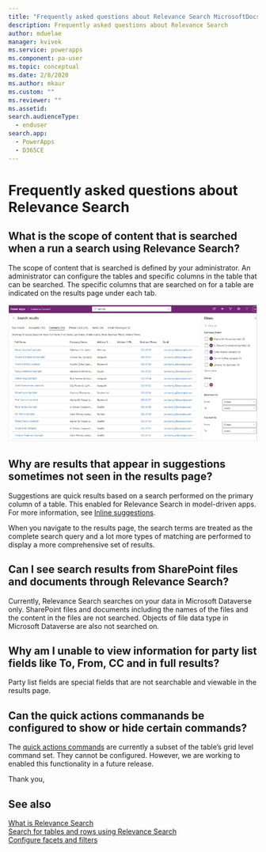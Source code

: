 ```yaml
---
title: "Frequently asked questions about Relevance Search MicrosoftDocs"
description: Frequently asked questions about Relevance Search
author: mduelae
manager: kvivek
ms.service: powerapps
ms.component: pa-user
ms.topic: conceptual
ms.date: 2/8/2020
ms.author: mkaur
ms.custom: ""
ms.reviewer: ""
ms.assetid: 
search.audienceType: 
  - enduser
search.app: 
  - PowerApps
  - D365CE
---
```


# Frequently asked questions about Relevance Search

## What is the scope of content that is searched when a run a search using Relevance Search?

The scope of content that is searched is defined by your administrator. An administrator can configure the tables and specific columns in the table that can be searched. The specific columns that are searched on for a table are indicated on the results page under each tab. 

![Example of search results](media/search-faq-1.png)  


## Why are results that appear in suggestions sometimes not seen in the results page? 

Suggestions are quick results based on a search performed on the primary column of a table. This enabled for Relevance Search in model-driven apps. For more information, see [Inline suggestions](https://docs.microsoft.com/powerapps/user/relevance-search#inline-suggestions).

When you navigate to the results page, the search terms are treated as the complete search query and a lot more types of matching are performed to display a more comprehensive set of results. 

## Can I see search results from SharePoint files and documents through Relevance Search? 

Currently, Relevance Search searches on your data in Microsoft Dataverse only. SharePoint files and documents including the names of the files and the content in the files are not searched. Objects of file data type in Microsoft Dataverse are also not searched on.

## Why am I unable to view information for party list fields like To, From, CC and in full results? 

Party list fields are special fields that are not searchable and viewable in the results page. 

## Can the quick actions commanands be configured to show or hide certain commands?

The [quick actions commands](https://docs.microsoft.com/powerapps/user/relevance-search#quick-actions-preview) are currently a subset of the table’s grid level command set. They cannot be configured. However, we are working to enabled this functionality in a future release. 

Thank you,



## See also

[What is Relevance Search](relevance-search-benefits.md)<br/>
[Search for tables and rows using Relevance Search](relevance-search.md)<br/>
[Configure facets and filters](facets-and-filters.md)


